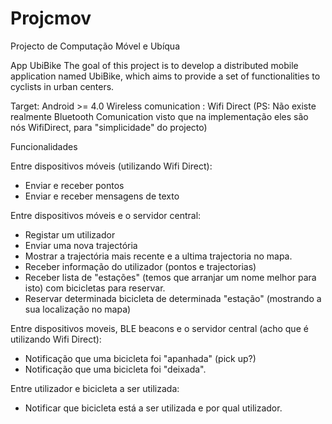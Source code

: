# Projcmov
Projecto de Computação Móvel e Ubíqua

App UbiBike
The goal of this project is to develop a distributed mobile application named UbiBike, which aims to provide a set
of functionalities to cyclists in urban centers.

Target: Android >= 4.0
Wireless comunication : Wifi Direct
(PS: Não existe realmente Bluetooth Comunication visto que na implementação eles são nós WifiDirect, para "simplicidade" do projecto)

Funcionalidades

Entre dispositivos móveis (utilizando Wifi Direct):

 - Enviar e receber pontos
 - Enviar e receber mensagens de texto
 
Entre dispositivos móveis e o servidor central:

 - Registar um utilizador
 - Enviar uma nova trajectória
 - Mostrar a trajectória mais recente e a ultima trajectoria no mapa.
 - Receber informação do utilizador (pontos e trajectorias)
 - Receber lista de "estações" (temos que arranjar um nome melhor para isto) com bicicletas para reservar.
 - Reservar determinada bicicleta de determinada "estação" (mostrando a sua localização no mapa)

Entre dispositivos moveis, BLE beacons e o servidor central (acho que é utilizando Wifi Direct):

 - Notificação que uma bicicleta foi "apanhada" (pick up?)
 - Notificação que uma bicicleta foi "deixada".
 
Entre utilizador e bicicleta a ser utilizada:

 - Notificar que bicicleta está a ser utilizada e por qual utilizador.
